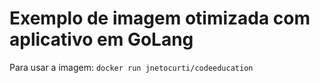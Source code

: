 # Exemplo de imagem otimizada com aplicativo em GoLang

Para usar a imagem: `docker run jnetocurti/codeeducation`
